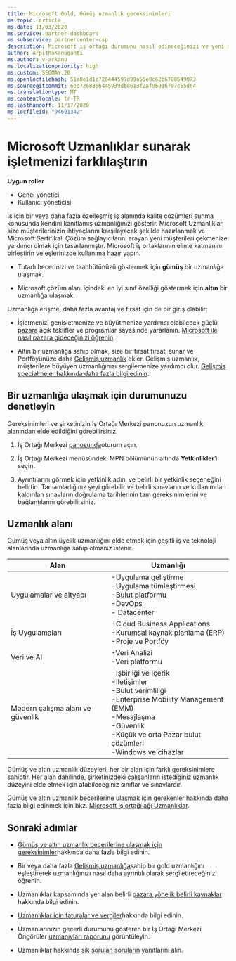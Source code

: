 ```yaml
---
title: Microsoft Gold, Gümüş uzmanlık gereksinimleri
ms.topic: article
ms.date: 11/03/2020
ms.service: partner-dashboard
ms.subservice: partnercenter-csp
description: Microsoft iş ortağı durumunu nasıl edineceğinizi ve yeni müşteriler sunarak altın ve gümüş üyelik düzeylerini kazanmanıza yönelik uzmanlığa yönelik gereksinimleri karşılamayı öğrenin.
author: ArpithaKanuganti
ms.author: v-arkanu
ms.localizationpriority: high
ms.custom: SEOMAY.20
ms.openlocfilehash: 51a0e1d1e726444597d99a55e8c62b6788549073
ms.sourcegitcommit: 6ed7268356445939db8613f2af96016707c55d64
ms.translationtype: MT
ms.contentlocale: tr-TR
ms.lasthandoff: 11/17/2020
ms.locfileid: "94691342"
---
```

# <a name="differentiate-your-business-by-attaining-microsoft-competencies"></a>Microsoft Uzmanlıklar sunarak işletmenizi farklılaştırın

**Uygun roller**
- Genel yönetici
- Kullanıcı yöneticisi

İş için bir veya daha fazla özelleşmiş iş alanında kalite çözümleri sunma konusunda kendini kanıtlamış uzmanlığınızı gösterir. Microsoft Uzmanlıklar, size müşterilerinizin ihtiyaçlarını karşılayacak şekilde hazırlanmak ve Microsoft Sertifikalı Çözüm sağlayıcılarını arayan yeni müşterileri çekmenize yardımcı olmak için tasarlanmıştır. Microsoft iş ortaklarının elime katmanını birleştirin ve eşlerinizde kullanıma hazır yapın.

- Tutarlı becerinizi ve taahhütünüzü göstermek için **gümüş** bir uzmanlığa ulaşmak.

- Microsoft çözüm alanı içindeki en iyi sınıf özelliği göstermek için **altın** bir uzmanlığa ulaşmak.

Uzmanlığa erişme, daha fazla avantaj ve fırsat için de bir giriş olabilir:

- İşletmenizi genişletmenize ve büyütmenize yardımcı olabilecek güçlü, [pazara](mpn-learn-about-go-to-market-benefits.md) açık teklifler ve programlar sayesinde yararlanın. [Microsoft ile nasıl pazara gideceğinizi öğrenin](https://partner.microsoft.com/solutions/go-to-market).

- Altın bir uzmanlığa sahip olmak, size bir fırsat fırsatı sunar ve Portföyünüze daha [Gelişmiş uzmanlık](advanced-specializations.md) ekler. Gelişmiş uzmanlık, müşterilere büyüyen uzmanlığınızı sergilemenize yardımcı olur. [Gelişmiş specialmeler hakkında daha fazla bilgi edinin](https://partner.microsoft.com/membership/advanced-specialization).

## <a name="check-your-status-as-you-attain-a-competency"></a>Bir uzmanlığa ulaşmak için durumunuzu denetleyin

Gereksinimleri ve şirketinizin Iş Ortağı Merkezi panonuzun uzmanlık alanından elde edildiğini görebilirsiniz.

1. Iş Ortağı Merkezi [panosunda](https://partner.microsoft.com/dashboard/home)oturum açın.

2. İş Ortağı Merkezi menüsündeki MPN bölümünün altında **Yetkinlikler**’i seçin.

3. Ayrıntılarını görmek için yetkinlik adını ve belirli bir yetkinlik seçeneğini belirtin. Tamamladığınız şeyi görebilir ve belirli sınavların ve kullanımdan kaldırılan sınavların doğrulama tarihlerinin tam gereksinimlerini ve bağlantılarını görebilirsiniz.

## <a name="competency-areas"></a>Uzmanlık alanı

Gümüş veya altın üyelik uzmanlığını elde etmek için çeşitli iş ve teknoloji alanlarında uzmanlığa sahip olmanız istenir.

|**Alan**            |**Uzmanlığı**                    |
|--------------------|--------------------------------|
|Uygulamalar ve altyapı| -Uygulama geliştirme<br/> -Uygulama tümleştirmesi<br/> -Bulut platformu<br/> -DevOps<br/> - Datacenter |
|İş Uygulamaları | -Cloud Business Applications</br> -Kurumsal kaynak planlama (ERP)</br> -Proje ve Portföy |
|Veri ve AI| -Veri Analizi<br/> -Veri platformu |
|Modern çalışma alanı ve güvenlik | -İşbirliği ve Içerik<br/> -İletişimler<br/> -Bulut verimliliği<br/> -Enterprise Mobility Management (EMM)<br/> -Mesajlaşma<br/> -Güvenlik<br/> -Küçük ve orta Pazar bulut çözümleri<br/> -Windows ve cihazlar |

Gümüş ve altın uzmanlık düzeyleri, her bir alan için farklı gereksinimlere sahiptir. Her alan dahilinde, şirketinizdeki çalışanların istediğiniz uzmanlık düzeyini elde etmek için atabileceğiniz sınıflar ve sınavlardır. 

Gümüş ve altın uzmanlık becerilerine ulaşmak için gerekenler hakkında daha fazla bilgi edinmek için bkz. [Microsoft iş ortağı ağı Uzmanlıklar](https://partner.microsoft.com/membership/competencies).

## <a name="next-steps"></a>Sonraki adımlar

- [Gümüş ve altın uzmanlık becerilerine ulaşmak için gereksinimler](https://partner.microsoft.com/membership/competencies)hakkında daha fazla bilgi edinin.

- Bir veya daha fazla [Gelişmiş uzmanlığa](advanced-specializations.md)sahip bir gold uzmanlığını eşleştirerek uzmanlığınızı nasıl daha ayrıntılı olarak sergiletireceğinizi öğrenin.

- Uzmanlıklar kapsamında yer alan belirli [pazara yönelik belirli kaynaklar](mpn-learn-about-go-to-market-benefits.md) hakkında bilgi edinin.

- [Uzmanlıklar için faturalar ve vergiler](mpn-view-print-maps-invoice.md)hakkında bilgi edinin.

- Uzmanlarınızın geçerli durumunu gösteren bir Iş Ortağı Merkezi Öngörüler [uzmanıyları raporunu](pci-competencies-report.md) görüntüleyin.

- Uzmanlıklar hakkında [sık sorulan soruların](competencies-faq.md) yanıtlarını alın.
